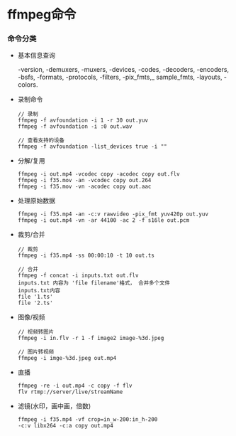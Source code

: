 # ffmpeg命令

### 命令分类

* 基本信息查询

  -version, -demuxers, -muxers, -devices, -codes, -decoders, -encoders, -bsfs, -formats, -protocols, -filters, -pix_fmts,_ sample\_fmts, -layouts, -colors.

* 录制命令

  ```text
  // 录制
  ffmpeg -f avfoundation -i 1 -r 30 out.yuv
  ffmpeg -f avfoundation -i :0 out.wav

  // 查看支持的设备
  ffmpeg -f avfoundation -list_devices true -i ""
  ```

* 分解/复用

  ```text
  ffmpeg -i out.mp4 -vcodec copy -acodec copy out.flv
  ffmpeg -i f35.mov -an -vcodec copy out.264
  ffmpeg -i f35.mov -vn -acodec copy out.aac
  ```

* 处理原始数据

  ```text
  ffmpeg -i f35.mp4 -an -c:v rawvideo -pix_fmt yuv420p out.yuv
  ffmpeg -i out.mp4 -vn -ar 44100 -ac 2 -f s16le out.pcm
  ```

* 裁剪/合并

  ```text
  // 裁剪
  ffmpeg -i f35.mp4 -ss 00:00:10 -t 10 out.ts

  // 合并
  ffmpeg -f concat -i inputs.txt out.flv
  inputs.txt 内容为 'file filename'格式， 合并多个文件
  inputs.txt内容
  file '1.ts'
  file '2.ts'
  ```

* 图像/视频

  ```text
  // 视频转图片
  ffmpeg -i in.flv -r 1 -f image2 image-%3d.jpeg 

  // 图片转视频
  ffmpeg -i imge-%3d.jpeg out.mp4
  ```

* 直播

  ```text
  ffmpeg -re -i out.mp4 -c copy -f flv 
  flv rtmp://server/live/streamName
  ```

* 滤镜\(水印，画中画，倍数\)

  ```text
  ffmpeg -i f35.mp4 -vf crop=in_w-200:in_h-200
  -c:v libx264 -c:a copy out.mp4
  ```

